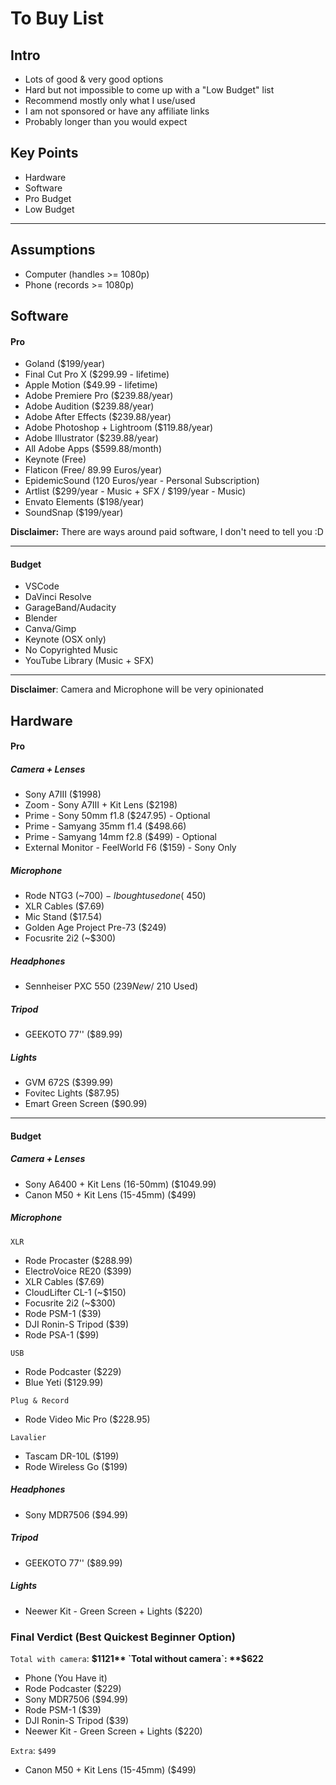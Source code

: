 # To Buy List

## Intro

- Lots of good & very good options
- Hard but not impossible to come up with a "Low Budget" list
- Recommend mostly only what I use/used
- I am not sponsored or have any affiliate links
- Probably longer than you would expect

## Key Points

- Hardware
- Software
- Pro Budget
- Low Budget

---

## Assumptions

- Computer (handles >= 1080p)
- Phone (records >= 1080p)

## Software

#### Pro

- Goland ($199/year)
- Final Cut Pro X ($299.99 - lifetime)
- Apple Motion ($49.99 - lifetime)
- Adobe Premiere Pro ($239.88/year)
- Adobe Audition ($239.88/year)
- Adobe After Effects ($239.88/year)
- Adobe Photoshop + Lightroom ($119.88/year)
- Adobe Illustrator ($239.88/year)
- All Adobe Apps ($599.88/month)
- Keynote (Free)
- Flaticon (Free/ 89.99 Euros/year)
- EpidemicSound (120 Euros/year - Personal Subscription)
- Artlist ($299/year - Music + SFX / $199/year - Music)
- Envato Elements ($198/year)
- SoundSnap ($199/year)

**Disclaimer:** There are ways around paid software, I don't
need to tell you :D

---

#### Budget

- VSCode
- DaVinci Resolve
- GarageBand/Audacity
- Blender
- Canva/Gimp
- Keynote (OSX only)
- No Copyrighted Music
- YouTube Library (Music + SFX)

---

**Disclaimer**: Camera and Microphone will be very opinionated

## Hardware

#### Pro

##### Camera + Lenses

- Sony A7III ($1998)
- Zoom - Sony A7III + Kit Lens ($2198)
- Prime - Sony 50mm f1.8 ($247.95) - Optional
- Prime - Samyang 35mm f1.4 ($498.66)
- Prime - Samyang 14mm f2.8 ($499) - Optional
- External Monitor - FeelWorld F6 ($159) - Sony Only

##### Microphone

- Rode NTG3 (~$700) - I bought used one (~$450)
- XLR Cables ($7.69)
- Mic Stand ($17.54)
- Golden Age Project Pre-73 ($249)
- Focusrite 2i2 (~$300)

##### Headphones

- Sennheiser PXC 550 ($239 New / ~$210 Used)

##### Tripod

- GEEKOTO 77'' ($89.99)

##### Lights

- GVM 672S ($399.99)
- Fovitec Lights ($87.95)
- Emart Green Screen ($90.99)

---

#### Budget

##### Camera + Lenses

- Sony A6400 + Kit Lens (16-50mm) ($1049.99)
- Canon M50 + Kit Lens (15-45mm) ($499)

##### Microphone

`XLR`

- Rode Procaster ($288.99)
- ElectroVoice RE20 ($399)
- XLR Cables ($7.69)
- CloudLifter CL-1 (~$150)
- Focusrite 2i2 (~$300)
- Rode PSM-1 ($39)
- DJI Ronin-S Tripod ($39)
- Rode PSA-1 ($99)

`USB`

- Rode Podcaster ($229)
- Blue Yeti ($129.99)

`Plug & Record`

- Rode Video Mic Pro ($228.95)

`Lavalier`

- Tascam DR-10L ($199)
- Rode Wireless Go ($199)

##### Headphones

- Sony MDR7506 ($94.99)

##### Tripod

- GEEKOTO 77'' ($89.99)

##### Lights

- Neewer Kit - Green Screen + Lights ($220)

### Final Verdict (Best Quickest Beginner Option)

`Total with camera`: **$1121**
`Total without camera`: **$622**

- Phone (You Have it)
- Rode Podcaster ($229)
- Sony MDR7506 ($94.99)
- Rode PSM-1 ($39)
- DJI Ronin-S Tripod ($39)
- Neewer Kit - Green Screen + Lights ($220)

`Extra`: `$499`

- Canon M50 + Kit Lens (15-45mm) ($499)
